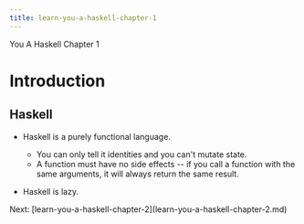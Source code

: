 ```yaml
---
title: learn-you-a-haskell-chapter-1
---
```


You A Haskell Chapter 1

# Introduction

## Haskell

- Haskell is a purely functional language.

  - You can only tell it identities and you can\'t mutate state.
  - A function must have no side effects \-- if you call a function
    with the same arguments, it will always return the same result.

- Haskell is lazy.

Next:
\[learn-you-a-haskell-chapter-2](learn-you-a-haskell-chapter-2.md)
